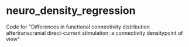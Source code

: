 # neuro_density_regression
Code for "Differences in functional connectivity distribution aftertranscranial direct-current stimulation:  a connectivity densitypoint of view"
